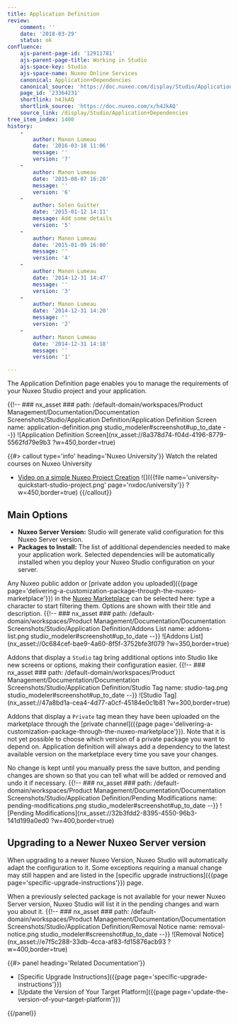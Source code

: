 ```yaml
---
title: Application Definition
review:
    comment: ''
    date: '2018-03-29'
    status: ok
confluence:
    ajs-parent-page-id: '12911781'
    ajs-parent-page-title: Working in Studio
    ajs-space-key: Studio
    ajs-space-name: Nuxeo Online Services
    canonical: Application+Dependencies
    canonical_source: 'https://doc.nuxeo.com/display/Studio/Application+Dependencies'
    page_id: '23364231'
    shortlink: h4JkAQ
    shortlink_source: 'https://doc.nuxeo.com/x/h4JkAQ'
    source_link: /display/Studio/Application+Dependencies
tree_item_index: 1400
history:
    -
        author: Manon Lumeau
        date: '2016-03-18 11:06'
        message: ''
        version: '7'
    -
        author: Manon Lumeau
        date: '2015-08-07 16:20'
        message: ''
        version: '6'
    -
        author: Solen Guitter
        date: '2015-01-12 14:11'
        message: Add some details
        version: '5'
    -
        author: Manon Lumeau
        date: '2015-01-09 16:00'
        message: ''
        version: '4'
    -
        author: Manon Lumeau
        date: '2014-12-31 14:47'
        message: ''
        version: '3'
    -
        author: Manon Lumeau
        date: '2014-12-31 14:20'
        message: ''
        version: '2'
    -
        author: Manon Lumeau
        date: '2014-12-31 14:18'
        message: ''
        version: '1'

---
```

The Application Definition page enables you to manage the requirements of your Nuxeo Studio project and your application.

{{!--     ### nx_asset ###
    path: /default-domain/workspaces/Product Management/Documentation/Documentation Screenshots/Studio/Application Definition/Application Definition Screen
    name: application-definition.png
    studio_modeler#screenshot#up_to_date
--}}
![Application Definition Screen](nx_asset://8a378d74-f04d-4196-8779-5562fd79e9b3 ?w=450,border=true)

{{#> callout type='info' heading='Nuxeo University'}}
Watch the related courses on Nuxeo University
- [Video on a simple Nuxeo Project Creation](https://university.nuxeo.com/learn/public/course/view/elearning/144/nuxeo-platform-quickstart-creation-of-a-simple-nuxeo-studio-project)
![]({{file name='university-quickstart-studio-project.png' page='nxdoc/university'}} ?w=450,border=true)
{{/callout}}

## Main Options

*   **Nuxeo Server Version:** Studio will generate valid configuration for this Nuxeo Server version.
*   **Packages to Install:** The list of additional dependencies needed to make your application work. Selected dependencies will be automatically installed when you deploy your Nuxeo Studio configuration on your server.

Any Nuxeo public addon or [private addon you uploaded]({{page page='delivering-a-customization-package-through-the-nuxeo-marketplace'}}) in the [Nuxeo Marketplace](https://marketplace.nuxeo.com) can be selected here: type a character to start filtering them. Options are shown with their title and description.
{{!--     ### nx_asset ###
    path: /default-domain/workspaces/Product Management/Documentation/Documentation Screenshots/Studio/Application Definition/Addons List
    name: addons-list.png
    studio_modeler#screenshot#up_to_date
--}}
![Addons List](nx_asset://0c684cef-bae9-4a60-8f5f-3752bfe3f079 ?w=350,border=true)

Addons that display a `Studio` tag bring additional options into Studio like new screens or options, making their configuration easier.
{{!--     ### nx_asset ###
    path: /default-domain/workspaces/Product Management/Documentation/Documentation Screenshots/Studio/Application Definition/Studio Tag
    name: studio-tag.png
    studio_modeler#screenshot#up_to_date
--}}
![Studio Tag](nx_asset://47a8bd1a-cea4-4d77-a0cf-45184e0c1b81 ?w=300,border=true)

Addons that display a `Private` tag mean they have been uploaded on the marketplace through the [private channel]({{page page='delivering-a-customization-package-through-the-nuxeo-marketplace'}}). Note that it is not yet possible to choose which version of a private package you want to depend on. Application definition will always add a dependency to the latest available version on the marketplace every time you save your changes.

No change is kept until you manually press the save button, and pending changes are shown so that you can tell what will be added or removed and undo it if necessary.
{{!--     ### nx_asset ###
    path: /default-domain/workspaces/Product Management/Documentation/Documentation Screenshots/Studio/Application Definition/Pending Modifications
    name: pending-modifications.png
    studio_modeler#screenshot#up_to_date
--}}
![Pending Modifications](nx_asset://32b3fdd2-8395-4550-96b3-141d199a0ed0 ?w=400,border=true)

## Upgrading to a Newer Nuxeo Server version

When upgrading to a newer Nuxeo Version, Nuxeo Studio will automatically adapt the configuration to it. Some exceptions requiring a manual change may still happen and are listed in the [specific upgrade instructions]({{page page='specific-upgrade-instructions'}}) page.

When a previously selected package is not available for your newer Nuxeo Server version, Nuxeo Studio will list it in the pending changes and warn you about it.
{{!--     ### nx_asset ###
    path: /default-domain/workspaces/Product Management/Documentation/Documentation Screenshots/Studio/Application Definition/Removal Notice
    name: removal-notice.png
    studio_modeler#screenshot#up_to_date
--}}
![Removal Notice](nx_asset://e7f5c288-33db-4cca-af83-fd15876acb93 ?w=400,border=true)

<div class="row" data-equalizer data-equalize-on="medium"><div class="column medium-6">{{#> panel heading='Related Documentation'}}

- [Specific Upgrade Instructions]({{page page='specific-upgrade-instructions'}})
- [Update the Version of Your Target Platform]({{page page='update-the-version-of-your-target-platform'}})

{{/panel}}</div><div class="column medium-6">
</div></div>
